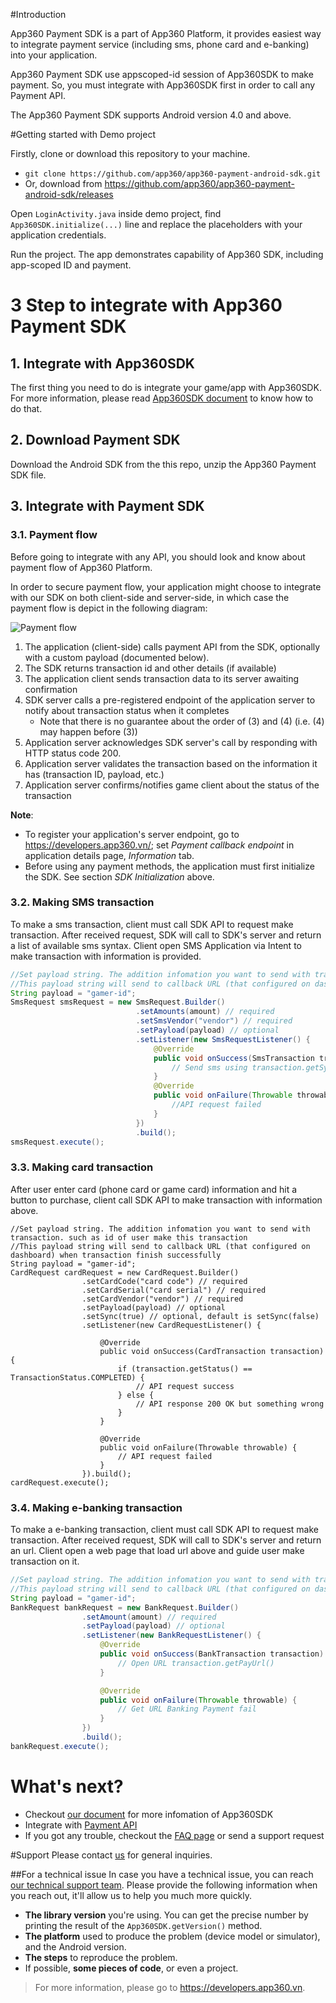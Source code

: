 #Introduction

App360 Payment SDK is a part of App360 Platform, it provides easiest way to integrate payment service (including sms, phone card and e-banking) into your application.

App360 Payment SDK use appscoped-id session of App360SDK to make payment. So, you must integrate with App360SDK first in order to call any Payment API.

The App360 Payment SDK supports Android version 4.0 and above.

#Getting started with Demo project

Firstly, clone or download this repository to your machine.

- `git clone https://github.com/app360/app360-payment-android-sdk.git`
- Or, download from https://github.com/app360/app360-payment-android-sdk/releases

Open `LoginActivity.java` inside demo project, find `App360SDK.initialize(...)` line and replace the placeholders with your application credentials.

Run the project. The app demonstrates capability of App360 SDK, including app-scoped ID and payment.

# 3 Step to integrate with App360 Payment SDK

## 1. Integrate with App360SDK

The first thing you need to do is integrate your game/app with App360SDK. For more information, please read [App360SDK document](https://github.com/app360/app360-android-sdk) to know how to do that.

## 2. Download Payment SDK

Download the Android SDK from the this repo, unzip the App360 Payment SDK file.

## 3. Integrate with Payment SDK

### 3.1. Payment flow

Before going to integrate with any API, you should look and know about payment flow of App360 Platform.

In order to secure payment flow, your application might choose to integrate with our SDK on both client-side and server-side, in which case the payment flow is depict in the following diagram:

![Payment flow](http://www.websequencediagrams.com/cgi-bin/cdraw?lz=dGl0bGUgUGF5bWVudCBzZXF1ZW5jZQoKR2FtZS0-U0RLOgAUCXJlcXVlc3QgKDEpClNESy0-R2FtZTogVHJhbnNhY3Rpb24gaWQsIHN0YXR1cywgYW1vdW50ICgyKQBGB0dhbWUgc2VydmVyOiBzZW5kIHQAMAtkYXRhIGZvciBpbnNwZQBJBigzAF8LADIJACoMaWQAYQgsIHVzZXJfaWQgKDQAbAYAZQcAgT8HYWNrIChIVFRQAIEaByAyMDApICg1AB0PAIEYDWNvbmZpcm0gKDYAExMAFAs3KQ&s=rose)

1. The application (client-side) calls payment API from the SDK, optionally with a custom payload (documented below).
2. The SDK returns transaction id and other details (if available)
3. The application client sends transaction data to its server awaiting confirmation
4. SDK server calls a pre-registered endpoint of the application server to notify about transaction status when it completes
    - Note that there is no guarantee about the order of (3) and (4) (i.e. (4) may happen before (3))
5. Application server acknowledges SDK server's call by responding with HTTP status code 200.
6. Application server validates the transaction based on the information it has (transaction ID, payload, etc.)
7. Application server confirms/notifies game client about the status of the transaction

**Note**:
- To register your application's server endpoint, go to https://developers.app360.vn/; set _Payment callback endpoint_ in application details page, _Information_ tab.
- Before using any payment methods, the application must first initialize the SDK. See section _SDK Initialization_ above.

### 3.2. Making SMS transaction

To make a sms transaction, client must call SDK API to request make transaction. After received request, SDK will call to SDK's server and return a list of available sms syntax. Client open SMS Application via Intent to make transaction with information is provided.
```Java
//Set payload string. The addition infomation you want to send with transaction. such as id of user make this transaction
//This payload string will send to callback URL (that configured on dashboard) when transaction finish successfully
String payload = "gamer-id";
SmsRequest smsRequest = new SmsRequest.Builder()
                            .setAmounts(amount) // required
                            .setSmsVendor("vendor") // required
                            .setPayload(payload) // optional
                            .setListener(new SmsRequestListener() {
                                @Override
                                public void onSuccess(SmsTransaction transaction) {
                                    // Send sms using transaction.getSyntax() and transaction.getRecipient()
                                }
                                @Override
                                public void onFailure(Throwable throwable) {	
                                    //API request failed				
                                }
                            })
                            .build();
smsRequest.execute();
```

### 3.3. Making card transaction

After user enter card (phone card or game card) information and hit a button to purchase, client call SDK API to make transaction with information above.

```java: 
//Set payload string. The addition infomation you want to send with transaction. such as id of user make this transaction
//This payload string will send to callback URL (that configured on dashboard) when transaction finish successfully
String payload = "gamer-id";
CardRequest cardRequest = new CardRequest.Builder()
                .setCardCode("card code") // required
                .setCardSerial("card serial") // required
                .setCardVendor("vendor") // required
                .setPayload(payload) // optional
                .setSync(true) // optional, default is setSync(false)
                .setListener(new CardRequestListener() {

                    @Override
                    public void onSuccess(CardTransaction transaction) {
                        if (transaction.getStatus() == TransactionStatus.COMPLETED) {
                            // API request success
                        } else {
                            // API response 200 OK but something wrong
                        }
                    }

                    @Override
                    public void onFailure(Throwable throwable) {
                        // API request failed
                    }
                }).build();
cardRequest.execute(); 
```
### 3.4. Making e-banking transaction

To make a e-banking transaction, client must call SDK API to request make transaction. After received request, SDK will call to SDK's server and return an url. Client open a web page that load url above and guide user make transaction on it.

``` Java
//Set payload string. The addition infomation you want to send with transaction. such as id of user make this transaction
//This payload string will send to callback URL (that configured on dashboard) when transaction finish successfully
String payload = "gamer-id";
BankRequest bankRequest = new BankRequest.Builder()
                .setAmount(amount) // required
                .setPayload(payload) // optional
                .setListener(new BankRequestListener() {
                    @Override
                    public void onSuccess(BankTransaction transaction) {
                        // Open URL transaction.getPayUrl()
                    }

                    @Override
                    public void onFailure(Throwable throwable) {
                        // Get URL Banking Payment fail
                    }
                })
                .build();
bankRequest.execute();
```


# What's next?

- Checkout [our document](http://docs.app360.vn/) for more infomation of App360SDK
- Integrate with [Payment API](http://docs.app360.vn/?page_id=271)
- If you got any trouble, checkout the [FAQ page](http://docs.app360.vn/?page_id=228) or send a support request

#Support
Please contact [us](mailto:support@app360.vn) for general inquiries.

##For a technical issue
In case you have a technical issue, you can reach [our technical support team](mailto:support@app360.vn).
Please provide the following information when you reach out, it'll allow us to help you much more quickly.

 - **The library version** you're using. You can get the precise number by
   printing the result of the `App360SDK.getVersion()` method.
 - **The platform** used to produce the problem (device model or simulator),
   and the Android version.
 - **The steps** to reproduce the problem.
 - If possible, **some pieces of code**, or even a project.

> For more information, please go to https://developers.app360.vn.
